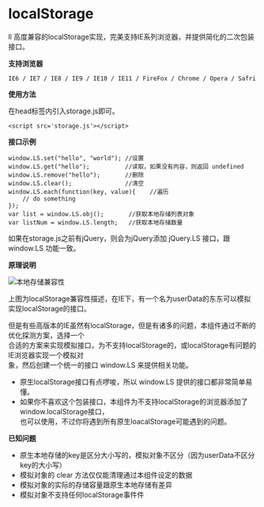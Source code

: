 localStorage
============

ll
高度兼容的localStorage实现，完美支持IE系列浏览器，并提供简化的二次包装接口。

**支持浏览器**

	IE6 / IE7 / IE8 / IE9 / IE10 / IE11 / FireFox / Chrome / Opera / Safri

**使用方法**

在head标签内引入storage.js即可。

	<script src='storage.js'></script>
**接口示例**

	window.LS.set("hello", "world"); //设置
	window.LS.get("hello");			 //读取，如果没有内容，则返回 undefined
	window.LS.remove("hello");		 //删除
	window.LS.clear();				 //清空
	window.LS.each(function(key, value){	//遍历
		// do something
	});
	var list = window.LS.obj();		  //获取本地存储列表对象
	var listNum = window.LS.length;	  //获取本地存储数量

如果在storage.js之前有jQuery，则会为jQuery添加 jQuery.LS 接口，跟 window.LS 功能一致。  

**原理说明**

![本地存储兼容性](http://pic002.cnblogs.com/images/2012/422834/2012070316413785.jpg "本地存储兼容性")

上图为localStorage兼容性描述，在IE下，有一个名为userData的东东可以模拟实现localStorage的接口。<br/>

但是有些高版本的IE虽然有localStorage，但是有诸多的问题，本组件通过不断的优化探测方案，选择一个<br/>
合适的方案来实现模拟接口，为不支持localStorage的，或localStorage有问题的IE浏览器实现一个模拟对<br/>
象，然后创建一个统一的接口 window.LS 来提供相关功能。

 * 原生localStorage接口有点啰唆，所以 window.LS 提供的接口都非常简单易懂。<br/>
 * 如果你不喜欢这个包装接口，本组件为不支持localStorage的浏览器添加了window.localStorage接口，<br/>
也可以使用，不过你将遇到所有原生loacalStorage可能遇到的问题。

**已知问题**

 * 原生本地存储的key是区分大小写的，模拟对象不区分（因为userData不区分key的大小写）
 * 模拟对象的 clear 方法仅仅能清理通过本组件设定的数据
 * 模拟对象的实际的存储容量跟原生本地存储有差异
 * 模拟对象不支持任何localStorage事件件
